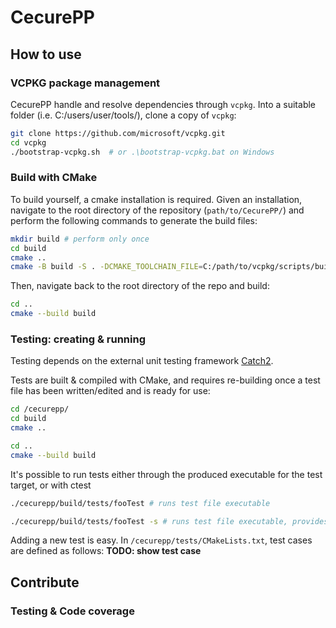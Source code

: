 # CecurePP

## How to use
### VCPKG package management

CecurePP handle and resolve dependencies through `vcpkg`. Into a suitable folder (i.e. C:/users/user/tools/), clone a copy of `vcpkg`:

```bash
git clone https://github.com/microsoft/vcpkg.git
cd vcpkg
./bootstrap-vcpkg.sh  # or .\bootstrap-vcpkg.bat on Windows

```

### Build with CMake

To build yourself, a cmake installation is required. Given an installation, navigate to the root directory of the repository (`path/to/CecurePP/`) and perform the following commands to generate the build files:
```bash
mkdir build # perform only once
cd build
cmake ..
cmake -B build -S . -DCMAKE_TOOLCHAIN_FILE=C:/path/to/vcpkg/scripts/buildsystems/vcpkg.cmake # is this needed?

```

Then, navigate back to the root directory of the repo and build:
```bash
cd ..
cmake --build build
```

### Testing: creating & running
Testing depends on the external unit testing framework [Catch2](https://github.com/catchorg/Catch2/tree/devel). 

Tests are built & compiled with CMake, and requires re-building once a test file has been written/edited and is ready for use:

```bash
cd /cecurepp/
cd build
cmake ..

cd ..
cmake --build build
```
It's possible to run tests either through the produced executable for the test target, or with ctest
```bash
./cecurepp/build/tests/fooTest # runs test file executable

./cecurepp/build/tests/fooTest -s # runs test file executable, provides more test info (recommended)
```

Adding a new test is easy. In `/cecurepp/tests/CMakeLists.txt`, test cases are defined as follows:
**TODO: show test case**
## Contribute

### Testing & Code coverage
